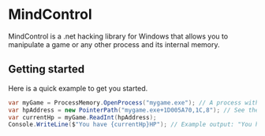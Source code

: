 ﻿# MindControl

MindControl is a .net hacking library for Windows that allows you to manipulate a game or any other process and its internal memory.

## Getting started

Here is a quick example to get you started.

```csharp
var myGame = ProcessMemory.OpenProcess("mygame.exe"); // A process with this name must be running
var hpAddress = new PointerPath("mygame.exe+1D005A70,1C,8"); // See the docs for how to determine these
var currentHp = myGame.ReadInt(hpAddress);
Console.WriteLine($"You have {currentHp}HP"); // Example output: "You have 50HP"
```